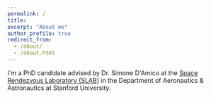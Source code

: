 ```yaml
---
permalink: /
title: 
excerpt: "About me"
author_profile: true
redirect_from:
  - /about/
  - /about.html
---
```


I'm a PhD candidate advised by Dr. Simone D'Amico at the [Space Rendezvous Laboratory (SLAB)](https://slab.stanford.edu) in the Department of Aeronautics & Astronautics at Stanford University.